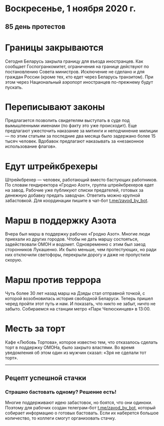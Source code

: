 # Воскресенье, 1 ноября 2020 г.
## 85 день протестов



# Границы закрываются

Сегодня Беларусь закрыла границу для въезда иностранцев. Как сообщает Госпогранкомитет, ограничения на границе действуют по постановлению Совета министров. Исключение не сделано и для граждан России \(кроме тех, кто едет через Беларусь транзитом\). При этом через Национальный аэропорт иностранцев по-прежнему будут пускать.

# Переписывают законы

Предлагается позволить свидетелям выступать в суде под вымышленными именами \(по факту это уже происходит\). Еще предлагают ужесточить наказание  за митинги и неподчинение милиции — по этим статьям за последние два месяца было задержано более 15 тысяч человек. Вдобавок предлагают наказывать за «незаконное использование флагов».

# Едут штрейкбрехеры

Штрейкбрехер — человек, работающий вместо бастующих работников. По словам гендиректора «Гродно Азот», группа штрейкбрехеров едет на завод. Рабочие уже публикуют списки предателей, готовых за денежную добавку предать заводчан. Ответить можно крупной забастовкой. Для координации пишите в чат-бот [t.me/zavod\_by\_bot](https://t.me/zavod_by_bot).

# Марш в поддержку Азота

Вчера был марш в поддержку рабочих «Гродно Азот». Многие люди приехали из других городов. Чтобы не дать маршу состояться, задействовали ОМОН и водомет. Одновременно с этим был заезд сторонников Лукашенко. Их было меньше, чем протестующих, но ради них отключили светофоры, перекрыли дорогу и даже не пропустили скорую.

# Марш против террора

Чуть более 30 лет назад марш на Дзяды стал отправной точкой, с которой возобновилась история свободной Беларуси. Теперь пришел черед пройти этот путь и нам. И показать, что никто не забыт, ничто не забыто. Собираемся на станции метро «Парк Челюскинцев» в 13:00.


# Месть за торт

Кафе «Любовь Тортова», которое известно тем, что отказалось сделать торт в поддержку ОМОНа, было закрыто властями. Во время уведомления об этом один из мужчин сказал: «Зря не сделали тот торт».


---

## Рецепт успешной стачки

### Страшно бастовать одному? Решение есть\!

Многие поддерживают идею забастовок, но боятся, что они одиноки. Поэтому для рабочих создан телеграм-бот [t.me/zavod\_by\_bot](https://t.me/zavod_by_bot), который собирает информацию о готовых бастовать. Если их наберется большое количество, то коллеги смогут организовать стачку.
